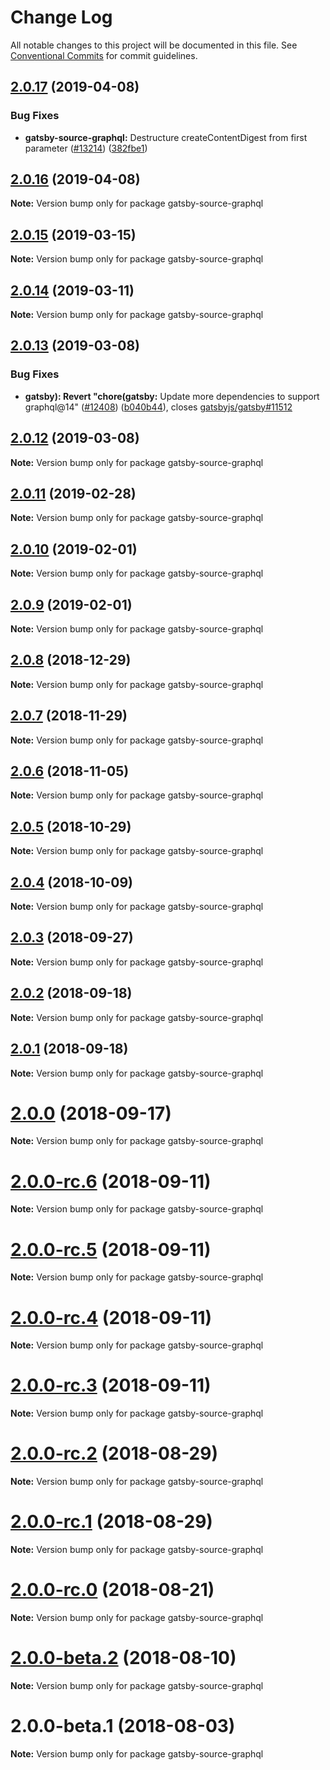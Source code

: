 # Change Log

All notable changes to this project will be documented in this file.
See [Conventional Commits](https://conventionalcommits.org) for commit guidelines.

## [2.0.17](https://github.com/gatsbyjs/gatsby/tree/master/packages/gatsby-source-graphql/compare/gatsby-source-graphql@2.0.16...gatsby-source-graphql@2.0.17) (2019-04-08)

### Bug Fixes

- **gatsby-source-graphql:** Destructure createContentDigest from first parameter ([#13214](https://github.com/gatsbyjs/gatsby/tree/master/packages/gatsby-source-graphql/issues/13214)) ([382fbe1](https://github.com/gatsbyjs/gatsby/tree/master/packages/gatsby-source-graphql/commit/382fbe1))

## [2.0.16](https://github.com/gatsbyjs/gatsby/tree/master/packages/gatsby-source-graphql/compare/gatsby-source-graphql@2.0.15...gatsby-source-graphql@2.0.16) (2019-04-08)

**Note:** Version bump only for package gatsby-source-graphql

## [2.0.15](https://github.com/gatsbyjs/gatsby/tree/master/packages/gatsby-source-graphql/compare/gatsby-source-graphql@2.0.14...gatsby-source-graphql@2.0.15) (2019-03-15)

**Note:** Version bump only for package gatsby-source-graphql

## [2.0.14](https://github.com/gatsbyjs/gatsby/tree/master/packages/gatsby-source-graphql/compare/gatsby-source-graphql@2.0.13...gatsby-source-graphql@2.0.14) (2019-03-11)

**Note:** Version bump only for package gatsby-source-graphql

## [2.0.13](https://github.com/gatsbyjs/gatsby/tree/master/packages/gatsby-source-graphql/compare/gatsby-source-graphql@2.0.12...gatsby-source-graphql@2.0.13) (2019-03-08)

### Bug Fixes

- **gatsby): Revert "chore(gatsby:** Update more dependencies to support graphql@14" ([#12408](https://github.com/gatsbyjs/gatsby/tree/master/packages/gatsby-source-graphql/issues/12408)) ([b040b44](https://github.com/gatsbyjs/gatsby/tree/master/packages/gatsby-source-graphql/commit/b040b44)), closes [gatsbyjs/gatsby#11512](https://github.com/gatsbyjs/gatsby/tree/master/packages/gatsby-source-graphql/issues/11512)

## [2.0.12](https://github.com/gatsbyjs/gatsby/tree/master/packages/gatsby-source-graphql/compare/gatsby-source-graphql@2.0.11...gatsby-source-graphql@2.0.12) (2019-03-08)

**Note:** Version bump only for package gatsby-source-graphql

## [2.0.11](https://github.com/gatsbyjs/gatsby/tree/master/packages/gatsby-source-graphql/compare/gatsby-source-graphql@2.0.10...gatsby-source-graphql@2.0.11) (2019-02-28)

**Note:** Version bump only for package gatsby-source-graphql

## [2.0.10](https://github.com/gatsbyjs/gatsby/tree/master/packages/gatsby-source-graphql/compare/gatsby-source-graphql@2.0.9...gatsby-source-graphql@2.0.10) (2019-02-01)

**Note:** Version bump only for package gatsby-source-graphql

## [2.0.9](https://github.com/gatsbyjs/gatsby/tree/master/packages/gatsby-source-graphql/compare/gatsby-source-graphql@2.0.8...gatsby-source-graphql@2.0.9) (2019-02-01)

**Note:** Version bump only for package gatsby-source-graphql

<a name="2.0.8"></a>

## [2.0.8](https://github.com/gatsbyjs/gatsby/tree/master/packages/gatsby-source-graphql/compare/gatsby-source-graphql@2.0.7...gatsby-source-graphql@2.0.8) (2018-12-29)

**Note:** Version bump only for package gatsby-source-graphql

<a name="2.0.7"></a>

## [2.0.7](https://github.com/gatsbyjs/gatsby/tree/master/packages/gatsby-source-graphql/compare/gatsby-source-graphql@2.0.6...gatsby-source-graphql@2.0.7) (2018-11-29)

**Note:** Version bump only for package gatsby-source-graphql

<a name="2.0.6"></a>

## [2.0.6](https://github.com/gatsbyjs/gatsby/tree/master/packages/gatsby-source-graphql/compare/gatsby-source-graphql@2.0.5...gatsby-source-graphql@2.0.6) (2018-11-05)

**Note:** Version bump only for package gatsby-source-graphql

<a name="2.0.5"></a>

## [2.0.5](https://github.com/gatsbyjs/gatsby/tree/master/packages/gatsby-source-graphql/compare/gatsby-source-graphql@2.0.4...gatsby-source-graphql@2.0.5) (2018-10-29)

**Note:** Version bump only for package gatsby-source-graphql

<a name="2.0.4"></a>

## [2.0.4](https://github.com/gatsbyjs/gatsby/tree/master/packages/gatsby-source-graphql/compare/gatsby-source-graphql@2.0.3...gatsby-source-graphql@2.0.4) (2018-10-09)

**Note:** Version bump only for package gatsby-source-graphql

<a name="2.0.3"></a>

## [2.0.3](https://github.com/gatsbyjs/gatsby/tree/master/packages/gatsby-source-graphql/compare/gatsby-source-graphql@2.0.2...gatsby-source-graphql@2.0.3) (2018-09-27)

**Note:** Version bump only for package gatsby-source-graphql

<a name="2.0.2"></a>

## [2.0.2](https://github.com/gatsbyjs/gatsby/tree/master/packages/gatsby-source-graphql/compare/gatsby-source-graphql@2.0.1...gatsby-source-graphql@2.0.2) (2018-09-18)

**Note:** Version bump only for package gatsby-source-graphql

<a name="2.0.1"></a>

## [2.0.1](https://github.com/gatsbyjs/gatsby/tree/master/packages/gatsby-source-graphql/compare/gatsby-source-graphql@2.0.0...gatsby-source-graphql@2.0.1) (2018-09-18)

**Note:** Version bump only for package gatsby-source-graphql

<a name="2.0.0"></a>

# [2.0.0](https://github.com/gatsbyjs/gatsby/tree/master/packages/gatsby-source-graphql/compare/gatsby-source-graphql@2.0.0-rc.6...gatsby-source-graphql@2.0.0) (2018-09-17)

**Note:** Version bump only for package gatsby-source-graphql

<a name="2.0.0-rc.6"></a>

# [2.0.0-rc.6](https://github.com/gatsbyjs/gatsby/tree/master/packages/gatsby-source-graphql/compare/gatsby-source-graphql@2.0.0-rc.5...gatsby-source-graphql@2.0.0-rc.6) (2018-09-11)

**Note:** Version bump only for package gatsby-source-graphql

<a name="2.0.0-rc.5"></a>

# [2.0.0-rc.5](https://github.com/gatsbyjs/gatsby/tree/master/packages/gatsby-source-graphql/compare/gatsby-source-graphql@2.0.0-rc.4...gatsby-source-graphql@2.0.0-rc.5) (2018-09-11)

**Note:** Version bump only for package gatsby-source-graphql

<a name="2.0.0-rc.4"></a>

# [2.0.0-rc.4](https://github.com/gatsbyjs/gatsby/tree/master/packages/gatsby-source-graphql/compare/gatsby-source-graphql@2.0.0-rc.3...gatsby-source-graphql@2.0.0-rc.4) (2018-09-11)

**Note:** Version bump only for package gatsby-source-graphql

<a name="2.0.0-rc.3"></a>

# [2.0.0-rc.3](https://github.com/gatsbyjs/gatsby/tree/master/packages/gatsby-source-graphql/compare/gatsby-source-graphql@2.0.0-rc.2...gatsby-source-graphql@2.0.0-rc.3) (2018-09-11)

**Note:** Version bump only for package gatsby-source-graphql

<a name="2.0.0-rc.2"></a>

# [2.0.0-rc.2](https://github.com/gatsbyjs/gatsby/tree/master/packages/gatsby-source-graphql/compare/gatsby-source-graphql@2.0.0-rc.1...gatsby-source-graphql@2.0.0-rc.2) (2018-08-29)

**Note:** Version bump only for package gatsby-source-graphql

<a name="2.0.0-rc.1"></a>

# [2.0.0-rc.1](https://github.com/gatsbyjs/gatsby/tree/master/packages/gatsby-source-graphql/compare/gatsby-source-graphql@2.0.0-rc.0...gatsby-source-graphql@2.0.0-rc.1) (2018-08-29)

**Note:** Version bump only for package gatsby-source-graphql

<a name="2.0.0-rc.0"></a>

# [2.0.0-rc.0](https://github.com/gatsbyjs/gatsby/tree/master/packages/gatsby-source-graphql/compare/gatsby-source-graphql@2.0.0-beta.2...gatsby-source-graphql@2.0.0-rc.0) (2018-08-21)

**Note:** Version bump only for package gatsby-source-graphql

<a name="2.0.0-beta.2"></a>

# [2.0.0-beta.2](https://github.com/gatsbyjs/gatsby/tree/master/packages/gatsby-source-graphql/compare/gatsby-source-graphql@2.0.0-beta.1...gatsby-source-graphql@2.0.0-beta.2) (2018-08-10)

**Note:** Version bump only for package gatsby-source-graphql

<a name="2.0.0-beta.1"></a>

# 2.0.0-beta.1 (2018-08-03)

**Note:** Version bump only for package gatsby-source-graphql
